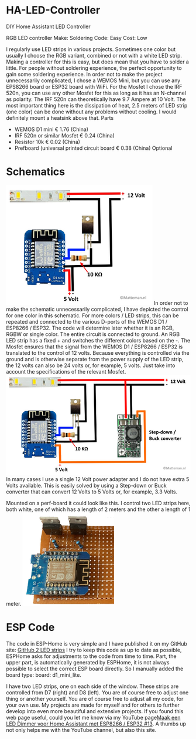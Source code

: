 # HA-LED-Controller
DIY Home Assistant LED Controller

RGB LED controller
Make: Soldering
Code: Easy
Cost: Low

I regularly use LED strips in various projects. Sometimes one color but usually I choose the RGB variant, combined or not with a white LED strip. Making a controller for this is easy, but does mean that you have to solder a little. For people without soldering experience, the perfect opportunity to gain some soldering experience.
In order not to make the project unnecessarily complicated, I chose a WEMOS Mini, but you can use any EPS8266 board or ESP32 board with WiFi.
For the Mosfet I chose the IRF 520n, you can use any other Mosfet for this as long as it has an N-channel as polarity. The IRF 520n can theoretically have 9.7 Ampere at 10 Volt. The most important thing here is the dissipation of heat, 2.5 meters of LED strip (one color) can be done without any problems without cooling. I would definitely mount a heatsink above that. Parts

* WEMOS D1 mini € 1.76 (China)
* IRF 520n or similar Mosfet € 0.24 (China)
* Resistor 10k € 0.02 (China)
* Prefboard (universal printed circuit board € 0.38 (China) Optional

# Schematics
<img src="images/LED%20Controller%201.jpg" alt="Scheme LED Controller" width="400" >
In order not to make the schematic unnecessarily complicated, I have depicted the control for one color in this schematic. For more colors / LED strips, this can be repeated and connected to the various D-ports of the WEMOS D1 / ESP8266 / ESP32. The code will determine later whether it is an RGB, RGBW or single color.
The entire circuit is connected to ground. An RGB LED strip has a fixed + and switches the different colors based on the -. The Mosfet ensures that the signal from the WEMOS D1 / ESP8266 / ESP32 is translated to the control of 12 volts. Because everything is controlled via the ground and is otherwise separate from the power supply of the LED strip, the 12 volts can also be 24 volts or, for example, 5 volts. Just take into account the specifications of the relevant Mosfet.
<img src="images/LED%20Controller%202.jpg" alt="Schema LED Controller met Buck converter" width="600" />
In many cases I use a single 12 Volt power adapter and I do not have extra 5 Volts available. This is easily solved by using a Step-down or Buck converter that can convert 12 Volts to 5 Volts or, for example, 3.3 Volts.

Mounted on a perf-board it could look like this. I control two LED strips here, both white, one of which has a length of 2 meters and the other a length of 1 meter.
 <img src="images/LED%20Controller%20print.jpg" alt="LED controller op print" width="250" />

# ESP Code
The code in ESP-Home is very simple and I have published it on my GitHub site: <a href="https://github.com/DIY-Sensors/HA-LED-Controller/blob/main/code/2%20LED%20strips.yaml" target="_blank"> GitHub 2 LED strips</a>
I try to keep this code as up to date as possible, ESPHome asks for adjustments to the code from time to time.
Part, the upper part, is automatically generated by ESPHome, it is not always possible to select the correct ESP board directly. So I manually added the board type: board: d1_mini_lite.

I have two LED strips, one on each side of the window. These strips are controlled from D7 (right) and D8 (left). You are of course free to adjust one thing or another yourself. You are of course free to adjust all my code, for your own use. My projects are made for myself and for others to further develop into even more beautiful and extensive projects.
If you found this web page useful, could you let me know via my YouTube page<a href="https://www.youtube.com/watch?v=C99b1UtMZ4w" target="_blank">Maak een LED Dimmer voor Home Assistant met ESP8266 / ESP32 #13</a>. A thumbs up not only helps me with the YouTube channel, but also this site.

